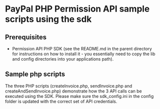 PayPal PHP Permission API sample scripts using the sdk
======================

Prerequisites
-------------

 * Permission API PHP SDK (see the README.md in the parent directory for instructions on how to install it - you essentially need to copy the lib and config directories into your applications path). 

Sample php scripts
-------------

The three PHP scripts (createInvoice.php, sendInvoice.php and createAndSendInvoice.php) demonstrate how the 3 API calls can be executed using the SDK. Please make sure the sdk_config.ini in the config folder is updated with the correct set of API credentials. 
  
 
